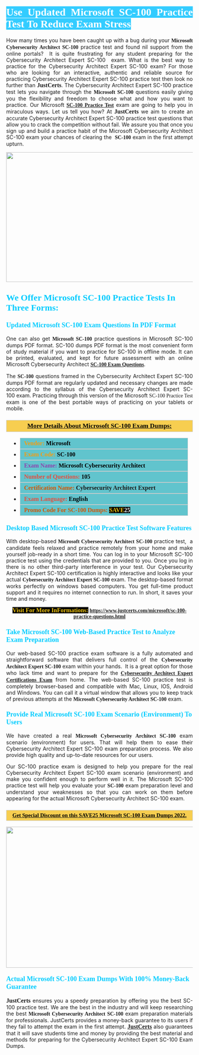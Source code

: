 <h1 style="text-align: justify;"><span style="color:#ffffff;"><span style="font-family:Georgia,serif;"><strong><span style="background-color:#33ccff;">Use Updated Microsoft SC-100 Practice Test To Reduce Exam Stress</span></strong></span></span></h1>

<p style="text-align: justify;">How many times you have been caught up with a bug during your <span style="font-family:Georgia,serif;"><strong>Microsoft Cybersecurity Architect SC-100</strong></span> practice test and found nil support from the online portals?  It is quite frustrating for any student preparing for the Cybersecurity Architect Expert SC-100  exam. What is the best way to practice for the Cybersecurity Architect Expert SC-100 exam? For those who are looking for an interactive, authentic and reliable source for practicing Cybersecurity Architect Expert SC-100 practice test then look no further than <span style="font-size:16px;"><span style="font-family:Georgia,serif;"><strong>JustCerts</strong></span></span>. The Cybersecurity Architect Expert SC-100 practice test lets you navigate through the <span style="font-family:Georgia,serif;"><strong>Microsoft SC-100</strong></span> questions easily giving you the flexibility and freedom to choose what and how you want to practice. Our Microsoft <span style="font-family:Georgia,serif;"><strong><a href="https://www.justcerts.com/microsoft/sc-100-practice-questions.html">SC-100 Practice Test</a></strong></span> exam are going to help you in miraculous ways. Let us tell you how? At <span style="font-family:Georgia,serif;"><span style="font-size:16px;"><strong>JustCerts</strong></span></span> we aim to create an accurate Cybersecurity Architect Expert SC-100 practice test questions that allow you to crack the competition without fail. We assure you that once you sign up and build a practice habit of the Microsoft Cybersecurity Architect SC-100 exam your chances of clearing the <span style="font-family:Georgia,serif;"><strong> SC-100</strong></span> exam in the first attempt upturn.</p>

<p style="text-align: center;"><a href="https://www.justcerts.com/microsoft/sc-100-practice-questions.html"><img alt="" src="https://i.imgur.com/tWVNC2Y.jpg" style="width: 720px; height: 350px;" /></a></p>

<h2 style="margin-right:0in; margin-left:0in"><span style="color:#00ccff;"><span style="font-family:Georgia,serif;"><strong><span style="font-size:18pt">We Offer Microsoft SC-100 Practice Tests In Three Forms:</span></strong></span></span></h2>

<h3 style="margin-right:0in; margin-left:0in"><span style="color:#00ccff;"><span style="font-family:Georgia,serif;"><strong><span style="font-size:13.5pt">Updated Microsoft SC-100 Exam Questions In PDF Format</span></strong></span></span></h3>

<p style="text-align: justify;">One can also get <span style="font-family:Georgia,serif;"><strong>Microsoft SC-100</strong></span> practice questions in Microsoft SC-100 dumps PDF format. SC-100 dumps PDF format is the most convenient form of study material if you want to practice for SC-100 in offline mode. It can be printed, evaluated, and kept for future assessment with an online Microsoft Cybersecurity Architect <span style="font-family:Georgia,serif;"><strong><a href="https://www.justcerts.com/microsoft/sc-100-practice-questions.html">SC-100 Exam Questions</a></strong></span>.</p>

<p style="text-align: justify;">The <span style="font-family:Georgia,serif;"><strong> SC-100</strong></span> questions framed in the Cybersecurity Architect Expert SC-100 dumps PDF format are regularly updated and necessary changes are made according to the syllabus of the Cybersecurity Architect Expert SC-100 exam. Practicing through this version of the Microsoft <span style="font-family:Georgia,serif;">SC-100 Practice Test</span> exam is one of the best portable ways of practicing on your tablets or mobile.</p>

<h3 style="background: #f7ce50; border: 1px solid rgb(204, 204, 204); padding: 5px 10px; text-align: center;"><span style="font-family:Georgia,serif;"><u><u><span style="color:#000000;"><span style="font-size:11pt"><span style="line-height:normal"><b><span style="font-size:13.0pt"><span cambria="">More Details About Microsoft SC-100 Exam Dumps:</span></span></b></span></span></span></u></u></span></h3>

<ul>
	<li style="margin:0cm 10pt">
	<div style="background:#61c4cd; border: 1px solid rgb(204, 204, 204); padding: 5px 10px; text-align: justify;"><span style="font-family:Georgia,serif;"><span style="font-size:11pt"><span style="line-height:normal"><b><span style="font-size:12.0pt"><span new="" roman="" times=""><span style="color:#f39c12;">Vendor:</span> <span style="color:#000000;">Microsoft</span></span></span></b></span></span></span></div>
	</li>
	<li style="margin:0cm 10pt">
	<div style="background: #61c4cd; border: 1px solid rgb(204, 204, 204); padding: 5px 10px; text-align: justify;"><span style="font-family:Georgia,serif;"><span style="font-size:11pt"><span style="line-height:normal"><b><span style="font-size:12.0pt"><span new="" roman="" times=""><span style="color:#f39c12;">Exam Code:</span> <span style="color:#000000;">SC-100</span></span></span></b></span></span></span></div>
	</li>
	<li style="margin:0cm 10pt">
	<div style="background: #61c4cd; border: 1px solid rgb(204, 204, 204); padding: 5px 10px; text-align: justify;"><span style="font-family:Georgia,serif;"><span style="font-size:11pt"><span style="line-height:normal"><b><span style="font-size:12.0pt"><span new="" roman="" times=""><span style="color:#8e44ad;">Exam Name:</span> <span style="color:#000000;">Microsoft Cybersecurity Architect</span></span></span></b></span></span></span></div>
	</li>
	<li style="margin:0cm 10pt">
	<div style="background: #61c4cd; border: 1px solid rgb(204, 204, 204); padding: 5px 10px;"><span style="font-family:Georgia,serif;"><span style="font-size:11pt"><span style="line-height:normal"><b><span style="font-size:12.0pt"><span new="" roman="" times=""><span style="color:#e74c3c;">Number of Questions:</span><span style="color:#000000;"><span style="color:#f1c40f;"> </span>105</span></span></span></b></span></span></span></div>
	</li>
	<li style="margin:0cm 10pt">
	<div style="background: #61c4cd; border: 1px solid rgb(204, 204, 204); padding: 5px 10px; text-align: justify;"><span style="font-family:Georgia,serif;"><span style="font-size:11pt"><span style="line-height:normal"><b><span style="font-size:12.0pt"><span new="" roman="" times=""><span style="color:#d35400;">Certification Name:</span> Cybersecurity Architect Expert</span></span></b></span></span></span></div>
	</li>
	<li style="margin:0cm 10pt">
	<div style="background: #61c4cd; border: 1px solid rgb(204, 204, 204); padding: 5px 10px; text-align: justify;"><span style="font-family:Georgia,serif;"><span style="font-size:11pt"><span style="line-height:normal"><b><span style="font-size:12.0pt"><span new="" roman="" times=""><span style="color:#e74c3c;">Exam Language:</span> <span style="color:#000000;">English</span></span></span></b></span></span></span></div>
	</li>
	<li style="margin:0cm 10pt">
	<div style="background: #61c4cd; border: 1px solid rgb(204, 204, 204); padding: 5px 10px;"><span style="font-family:Georgia,serif;"><span style="font-size:11pt"><span style="line-height:normal"><b><span style="font-size:12.0pt"><span new="" roman="" times=""><span style="color:#d35400;">Promo Code For SC-100 Dumps:</span><span style="color:#f1c40f;"> <span style="background-color:#000000;">SAVE</span></span><span style="color:#ffffff;"><span style="background-color:#000000;">25</span></span></span></span></b></span></span></span></div>
	</li>
</ul>

<h3 style="margin-right:0in; margin-left:0in"><span style="color:#00ccff;"><span style="font-family:Georgia,serif;"><strong><span style="font-size:13.5pt">Desktop Based Microsoft SC-100 Practice Test Software Features</span></strong></span></span></h3>

<p style="text-align: justify;">With desktop-based <span style="font-family:Georgia,serif;"><strong>Microsoft Cybersecurity Architect SC-100</strong></span> practice test,  a candidate feels relaxed and practice remotely from your home and make yourself job-ready in a short time. You can log in to your Microsoft SC-100 practice test using the credentials that are provided to you. Once you log in there is no other third-party interference in your test. Our Cybersecurity Architect Expert SC-100 certification is highly interactive and looks like your actual <span style="font-family:Georgia,serif;"><strong>Cybersecurity Architect Expert SC-100</strong></span> exam. The desktop-based format works perfectly on windows based computers. You get full-time product support and it requires no internet connection to run. In short, it saves your time and money.</p>

<p style="text-align: center;"><span style="font-family:Georgia,serif;"><strong><span style="font-size:16px;"><span style="color:#f1c40f;"><span style="background-color:#000000;">Visit For More InFormations:</span></span></span> <a href="https://www.justcerts.com/microsoft/sc-100-practice-questions.html">https://www.justcerts.com/microsoft/sc-100-practice-questions.html</a></strong></span></p>

<h3 style="margin-right:0in; margin-left:0in"><span style="color:#00ccff;"><span style="font-family:Georgia,serif;"><strong><span style="font-size:13.5pt">Take Microsoft SC-100 Web-Based Practice Test to Analyze Exam Preparation</span></strong></span></span></h3>

<p style="text-align: justify;">Our web-based SC-100 practice exam software is a fully automated and straightforward software that delivers full control of the <span style="font-family:Georgia,serif;"><strong>Cybersecurity Architect Expert SC-100</strong></span> exam within your hands.  It is a great option for those who lack time and want to prepare for the <a href="https://www.justcerts.com/microsoft/cybersecurity-architect-expert-certification-exams.html"><span style="font-family:Georgia,serif;"><strong>Cybersecurity Architect Expert Certifications Exam</strong></span></a> from home. The web-based SC-100 practice test is completely browser-based and compatible with Mac, Linux, IOS, Android and Windows. You can call it a virtual window that allows you to keep track of previous attempts at the <span style="font-family:Georgia,serif;"><strong>Microsoft Cybersecurity Architect SC-100</strong></span> exam.</p>

<h3 style="margin-right:0in; margin-left:0in"><span style="color:#00ccff;"><span style="font-family:Georgia,serif;"><strong><span style="font-size:13.5pt">Provide Real Microsoft SC-100 Exam Scenario (Environment) To Users</span></strong></span></span></h3>

<p style="text-align: justify;">We have created a real <span style="font-family:Georgia,serif;"><strong>Microsoft Cybersecurity Architect SC-100</strong></span> exam scenario (environment) for users. That will help them to ease their Cybersecurity Architect Expert SC-100 exam preparation process. We also provide high quality and up-to-date resources for our users.</p>

<p style="text-align: justify;">Our SC-100 practice exam is designed to help you prepare for the real Cybersecurity Architect Expert SC-100 exam scenario (environment) and make you confident enough to perform well in it. The Microsoft SC-100 practice test will help you evaluate your <span style="font-family:Georgia,serif;"><strong> SC-100</strong></span> exam preparation level and understand your weaknesses so that you can work on them before appearing for the actual Microsoft Cybersecurity Architect SC-100 exam.</p>

<h3 style="background: rgb(247, 206, 80); border: 1px solid rgb(204, 204, 204); padding: 5px 10px; text-align: center;"><span style="font-family:Georgia,serif;"><u><span style="color:#000000;"><span style="font-size:11pt;"><span style="line-height:normal;"><b><span cambria="">Get Special Discount on this SAVE25 Microsoft SC-100 Exam Dumps 2022.</span></b></span></span></span></u></span></h3>

<p style="text-align: center;"><a href="https://www.justcerts.com/microsoft/sc-100-practice-questions.html"><img alt="" src="https://i.imgur.com/4WupoFA.jpg" style="width: 720px; height: 380px;" /></a></p>

<h4 style="margin-right: 0in; margin-left: 0in;"><span style="color:#00ccff;"><span style="font-family:Georgia,serif;"><strong><span style="font-size:13.5pt">Actual Microsoft SC-100 Exam Dumps With 100% Money-Back Guarantee</span></strong></span></span></h4>

<p style="text-align: justify;"><span style="font-size:16px;"><span style="font-family:Georgia,serif;"><strong>JustCerts</strong></span></span> ensures you a speedy preparation by offering you the best SC-100 practice test. We are the best in the industry and will keep researching the best <span style="font-family:Georgia,serif;"><strong>Microsoft Cybersecurity Architect SC-100</strong></span> exam preparation materials for professionals. JustCerts provides a money-back guarantee to its users if they fail to attempt the exam in the first attempt. <a href="https://www.justcerts.com/"><span style="font-size:16px;"><span style="font-family:Georgia,serif;"><strong>JustCerts</strong></span></span></a> also guarantees that it will save students time and money by providing the best material and methods for preparing for the Cybersecurity Architect Expert SC-100 Exam Dumps.</p>
